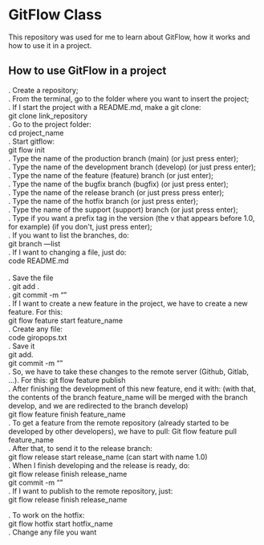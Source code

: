 # GitFlow Class

This repository was used for me to learn about GitFlow, how it works and how to use it in a project.

## How to use GitFlow in a project 

. Create a repository;<br />
. From the terminal, go to the folder where you want to insert the project;<br />
. If I start the project with a README.md, make a git clone:<br />
git clone link_repository<br />
. Go to the project folder:<br />
cd project_name<br />
. Start gitflow: <br />
git flow init<br />
. Type the name of the production branch (main) (or just press enter);<br />
. Type the name of the development branch (develop) (or just press enter);<br />
. Type the name of the feature (feature) branch (or just enter);<br />
. Type the name of the bugfix branch (bugfix) (or just press enter);<br />
. Type the name of the release branch (or just press press enter);<br />
. Type the name of the hotfix branch (or just press enter);<br />
. Type the name of the support (support) branch (or just press enter);<br />
. Type if you want a prefix tag in the version (the v that appears before 1.0, for example) (if you don't, just press enter);<br />
. If you want to list the branches, do:<br />
git branch —list<br />
. If I want to changing a file, just do:<br />
code README.md<br />
<br />
. Save the file<br />
. git add .<br />
. git commit -m “”<br />
. If I want to create a new feature in the project, we have to create a new feature. For this:<br />
git flow feature start feature_name<br />
. Create any file:<br />
code giropops.txt<br />
. Save it<br />
git add.<br />
git commit -m “”<br />
. So, we have to take these changes to the remote server (Github, Gitlab, ...). For this:
git flow feature publish<br />
. After finishing the development of this new feature, end it with: (with that, the contents of the branch feature_name will be merged with the branch develop, and we are redirected to the branch develop)<br />
git flow feature finish feature_name<br />
. To get a feature from the remote repository (already started to be developed by other developers), we have to pull:
Git flow feature pull feature_name<br />
. After that, to send it to the release branch:<br />
git flow release start release_name (can start with name 1.0)<br />
. When I finish developing and the release is ready, do:<br />
git flow release finish release_name<br />
git commit -m “”<br />
. If I want to publish to the remote repository, just:<br />
git flow release finish release_name<br />

. To work on the hotfix:<br />
git flow hotfix start hotfix_name<br />
. Change any file you want<br />
